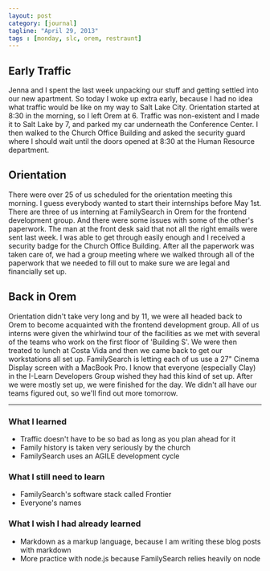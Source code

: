 ```yaml
---
layout: post
category: [journal]
tagline: "April 29, 2013"
tags : [monday, slc, orem, restraunt]
---
```

## Early Traffic
Jenna and I spent the last week unpacking our stuff and getting settled into our
new apartment. So today I woke up extra early, because I had no idea what traffic
would be like on my way to Salt Lake City. Orientation started at 8:30 in the
morning, so I left Orem at 6. Traffic was non-existent and I made it to Salt Lake
by 7, and parked my car underneath the Conference Center. I then walked to the
Church Office Building and asked the security guard where I should wait until the
doors opened at 8:30 at the Human Resource department.

## Orientation
There were over 25 of us scheduled for the orientation meeting this morning. I
guess everybody wanted to start their internships before May 1st. There are three
of us interning at FamilySearch in Orem for the frontend development group. And
there were some issues with some of the other's paperwork. The man at the front
desk said that not all the right emails were sent last week. I was able to get
through easily enough and I received a security badge for the Church Office
Building. After all the paperwork was taken care of, we had a group meeting where
we walked through all of the paperwork that we needed to fill out to make sure we
are legal and financially set up.

## Back in Orem
Orientation didn't take very long and by 11, we were all headed back to Orem to
become acquainted with the frontend development group. All of us interns were
given the whirlwind tour of the facilities as we met with several of the teams
who work on the first floor of 'Building S'. We were then treated to lunch at
Costa Vida and then we came back to get our workstations all set up. FamilySearch
is letting each of us use a 27" Cinema Display screen with a MacBook Pro. I know
that everyone (especially Clay) in the I-Learn Developers Group wished they had
this kind of set up. After we were mostly set up, we were finished for the day.
We didn't all have our teams figured out, so we'll find out more tomorrow.

- - -

### What I learned
+ Traffic doesn't have to be so bad as long as you plan ahead for it
+ Family history is taken very seriously by the church
+ FamilySearch uses an AGILE development cycle

### What I still need to learn
+ FamilySearch's software stack called Frontier
+ Everyone's names

### What I wish I had already learned
+ Markdown as a markup language, because I am writing these blog posts with markdown
+ More practice with node.js because FamilySearch relies heavily on node
